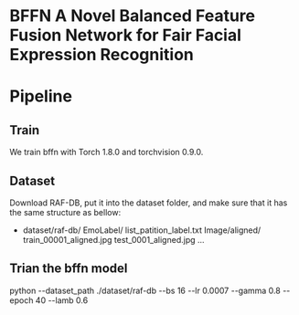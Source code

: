 # BFFN A Novel Balanced Feature Fusion Network for Fair Facial Expression Recognition

# Pipeline

## Train
We train bffn with Torch 1.8.0 and torchvision 0.9.0.

## Dataset

Download RAF-DB, put it into the dataset folder, and make sure that it has the same structure as bellow:
 - dataset/raf-db/
           EmoLabel/
                list_patition_label.txt
           Image/aligned/
                train_00001_aligned.jpg
                test_0001_aligned.jpg
                ...

## Trian the bffn model
python --dataset_path ./dataset/raf-db --bs 16 --lr 0.0007 --gamma 0.8 --epoch 40 --lamb 0.6 
